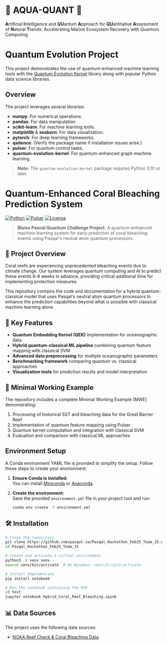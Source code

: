 #  🌊 AQUA-QUANT 🪸
**A**rtificial **I**ntelligence and **QU**antum **A**pproach for **QU**antitative **A**ssessment of **N**atural **T**rends: Accelerating Marine Ecosystem Recovery with Quantum Computing





# Quantum Evolution Project

This project demonstrates the use of quantum-enhanced machine learning tools with the [Quantum Evolution Kernel](https://github.com/pasqal-io/quantum-evolution-kernel) library along with popular Python data science libraries.

## Overview

The project leverages several libraries:
- **numpy**: For numerical operations.
- **pandas**: For data manipulation.
- **scikit-learn**: For machine learning tools.
- **matplotlib** & **seaborn**: For data visualization.
- **pytorch**: For deep learning frameworks.
- **qadence**: (Verify the package name if installation issues arise.)
- **pulser**: For quantum control tasks.
- **quantum-evolution-kernel**: For quantum-enhanced graph machine learning.

> **Note:** The `quantum-evolution-kernel` package requires Python 3.10 or later.


# Quantum-Enhanced Coral Bleaching Prediction System

[![Python](https://img.shields.io/badge/Python-3.9%2B-blue)](https://www.python.org/)
[![Pulser](https://img.shields.io/badge/Pulser-latest-orange)](https://github.com/pasqal-io/Pulser)
[![License](https://img.shields.io/badge/License-Apache%202.0-green.svg)](LICENSE)

> **Blaise Pascal Quantum Challenge Project**: A quantum-enhanced machine learning system for early prediction of coral bleaching events using Pasqal's neutral atom quantum processors.

## 🌊 Project Overview

Coral reefs are experiencing unprecedented bleaching events due to climate change. Our system leverages quantum computing and AI to predict these events 6-8 weeks in advance, providing critical additional time for implementing protection measures.

This repository contains the code and documentation for a hybrid quantum-classical model that uses Pasqal's neutral atom quantum processors to enhance the prediction capabilities beyond what is possible with classical machine learning alone.

## 🔑 Key Features

- **Quantum Embedding Kernel (QEK)** implementation for oceanographic data
- **Hybrid quantum-classical ML pipeline** combining quantum feature mapping with classical SVM
- **Advanced data preprocessing** for multiple oceanographic parameters
- **Benchmarking framework** comparing quantum vs. classical approaches
- **Visualization tools** for prediction results and model interpretation

## 🧪 Minimal Working Example

The repository includes a complete Minimal Working Example (MWE) demonstrating:

1. Processing of historical SST and bleaching data for the Great Barrier Reef
2. Implementation of quantum feature mapping using Pulser
3. Quantum kernel computation and integration with classical SVM
4. Evaluation and comparison with classical ML approaches

## Environment Setup

A Conda environment YAML file is provided to simplify the setup. Follow these steps to create your environment:

1. **Ensure Conda is installed:**  
   You can install [Miniconda](https://docs.conda.io/en/latest/miniconda.html) or [Anaconda](https://www.anaconda.com/).

2. **Create the environment:**  
   Save the provided `environment.yml` file in your project root and run:
   ```bash
   conda env create -f environment.yml


## 🛠️ Installation

```bash
# Clone the repository
git clone https://github.com/pasqal-io/Pasqal_Hackathon_Feb25_Team_15.git
cd Pasqal_Hackathon_Feb25_Team_15

# Create and activate a virtual environment
python3 -m venv venv
source venv/bin/activate  # On Windows: venv\Scripts\activate

# Install dependencies
pip install notebook

# Run the notebook containing the MVE 
cd test
jupyter notebook Hybrid_Coral_Reef_Bleaching.ipynb
```

## 📊 Data Sources

The project uses the following data sources:
* [NOAA Reef Check & Coral Bleaching Data](https://www.kaggle.com/datasets/oasisdata/noaa-reef-check-coral-bleaching-data).
